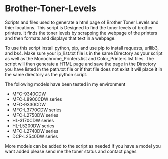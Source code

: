 # Brother-Toner-Levels
Scripts and files used to generate a html page of Brother Toner Levels and thier locations. 
This  script is Designed to  find the toner levels of brother printers.
It finds the toner levels by scrapping the webpage of the printers and 
then formats and displays that text in a webpage. 
  
To use this script install python, pip, and use pip to install requests,
urllib3, and bs4. Make sure your ip_list.txt file is in the same Directory
as your script as well as the Monochrome_Printers.list and Color_Printers.list files.
The script will then generate a HTML page and save the page 
in the Directory you have listed in the path.txt file or if that file  does 
not exist it will place it in the same directory as the python script.
 
The following models have been tested in my environment

- MFC-9340CDW
- MFC-L8900CDW series
- MFC-9330CDW
- MFC-L3770CDW series
- MFC-L2750DW series
- HL-3170CDW series
- HL-L5200DW series
- MFC-L2740DW series
- DCP-L2540DW series

More models can be added to the script as needed
If you have a model you want added please send me the
toner status and contact pages

